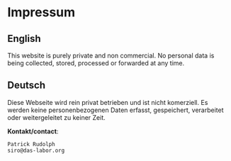 # Impressum

## English
This website is purely private and non commercial.
No personal data is being collected, stored, processed or forwarded at any time.

## Deutsch
Diese Webseite wird rein privat betrieben und ist nicht komerziell.
Es werden keine personenbezogenen Daten erfasst, gespeichert, verarbeitet oder
weitergeleitet zu keiner Zeit.

**Kontakt/contact**:

    Patrick Rudolph
    siro@das-labor.org

